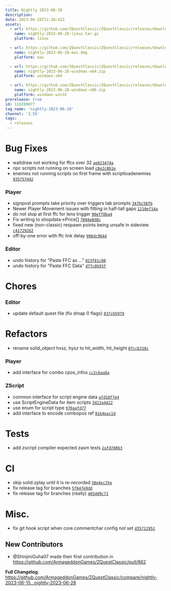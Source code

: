 ```yaml
---
title: Nightly 2023-06-28
description: 
date: 2023-06-28T21:28:42Z
assets: 
  - url: https://github.com/ZQuestClassic/ZQuestClassic/releases/download/nightly-2023-06-28/nightly-2023-06-28-linux.tar.gz
    name: nightly-2023-06-28-linux.tar.gz
    platform: linux

  - url: https://github.com/ZQuestClassic/ZQuestClassic/releases/download/nightly-2023-06-28/nightly-2023-06-28-mac.dmg
    name: nightly-2023-06-28-mac.dmg
    platform: mac

  - url: https://github.com/ZQuestClassic/ZQuestClassic/releases/download/nightly-2023-06-28/nightly-2023-06-28-windows-x64.zip
    name: nightly-2023-06-28-windows-x64.zip
    platform: windows-x64

  - url: https://github.com/ZQuestClassic/ZQuestClassic/releases/download/nightly-2023-06-28/nightly-2023-06-28-windows-x86.zip
    name: nightly-2023-06-28-windows-x86.zip
    platform: windows-win32
prerelease: true
id: 110289077
tag_name: 'nightly-2023-06-28'
channel: '2.55'
tags:
  - releases
---
```


# Bug Fixes

- waitdraw not working for ffcs over 32 [`ae823474a`](https://github.com/ArmageddonGames/ZQuestClassic/commit/ae823474a24261e92266df611c62a5f6007c33d3)
- npc scripts not running on screen load [`c8e2c861e`](https://github.com/ArmageddonGames/ZQuestClassic/commit/c8e2c861edc73de3ff851d3cbc9bc8d07037d007)
- enemies not running scripts on first frame with scriptloadenemies [`935757d42`](https://github.com/ArmageddonGames/ZQuestClassic/commit/935757d42efb0f999d7a5a1b0d2e893cac962614)

### Player

- signpost prompts take priority over triggers tab prompts [`347bc58fb`](https://github.com/ArmageddonGames/ZQuestClassic/commit/347bc58fb0cfe3ecc801313557ace28d8a0812d6)
- Newer Player Movement issues with fitting in half-tall gaps [`1210ef14a`](https://github.com/ArmageddonGames/ZQuestClassic/commit/1210ef14a756311e3c6f686be90e8d55cc0af8b9)
- do not stop at first ffc for lens trigger [`90eff0ba4`](https://github.com/ArmageddonGames/ZQuestClassic/commit/90eff0ba41f336e6eb091199bc11f7d64866f4ff)
- Fix writing to shopdata->Price[] [`7094e8d8c`](https://github.com/ArmageddonGames/ZQuestClassic/commit/7094e8d8c41917b1b9878035ac73ef11513ea21c)
- fixed new (non-classic) respawn points being unsafe in sideview [`c41729262`](https://github.com/ArmageddonGames/ZQuestClassic/commit/c41729262c578300821dff1390d582a5acdd1fa4)
- off-by-one error with ffc link delay [`996dc964d`](https://github.com/ArmageddonGames/ZQuestClassic/commit/996dc964dce997c6f65ab47a87f171d09263e157)

### Editor

- undo history for "Paste FFC as ..." [`023f81c00`](https://github.com/ArmageddonGames/ZQuestClassic/commit/023f81c003dc1433866e5d22c2bd9e122a9061c6)
- undo history for "Paste FFC Data" [`d77c8b93f`](https://github.com/ArmageddonGames/ZQuestClassic/commit/d77c8b93f0dc5de757ca1a5223a7b1bb91ede446)

# Chores

### Editor

- update default quest file (fix dmap 0 flags) [`837c65979`](https://github.com/ArmageddonGames/ZQuestClassic/commit/837c65979aa9f23d801de8d1e7a2d35de8e46489)

# Refactors

- rename solid_object hxsz, hysz to hit_width, hit_height [`0fccb318c`](https://github.com/ArmageddonGames/ZQuestClassic/commit/0fccb318c25c22d3cccb0e0d9b36dfe9e2d9a25e)

### Player

- add interface for combo cpos_infos [`cc2c6aa8a`](https://github.com/ArmageddonGames/ZQuestClassic/commit/cc2c6aa8a343467fd3c18fa993c4eac54fbd8ea1)

### ZScript

- common interface for script engine data [`afd10f7e4`](https://github.com/ArmageddonGames/ZQuestClassic/commit/afd10f7e4221d318e20f73be4a56bb48b77e9292)
- use ScriptEngineData for item scripts [`3d13a4422`](https://github.com/ArmageddonGames/ZQuestClassic/commit/3d13a44227eff4449ddf0268ba093a7ed3e526e4)
- use enum for script type [`970aafd77`](https://github.com/ArmageddonGames/ZQuestClassic/commit/970aafd77643ef559ef81e99088d9733f28f25be)
- add interface to encode combopos ref [`91b4eac1d`](https://github.com/ArmageddonGames/ZQuestClassic/commit/91b4eac1d2132aa0c4b0bbe3256c634d13bfe929)

# Tests

- add zscript compiler expected zasm tests [`2afd78063`](https://github.com/ArmageddonGames/ZQuestClassic/commit/2afd78063299b7029dc7a8a30758985d3a90e702)

# CI

- skip solid.zplay until it is re-recorded [`38e4ec35e`](https://github.com/ArmageddonGames/ZQuestClassic/commit/38e4ec35e4544088a522dc1a2ceceaec99150435)
- fix release tag for branches [`5f647e9dd`](https://github.com/ArmageddonGames/ZQuestClassic/commit/5f647e9dd3dff9dcd0f15cfc2d1475984fff389a)
- fix release tag for branches (really) [`465dd9c71`](https://github.com/ArmageddonGames/ZQuestClassic/commit/465dd9c71bdfffd2dd667ce6ddb5f307c79445d5)

# Misc.

- fix git hook script when core.commentchar config not set [`d35712951`](https://github.com/ArmageddonGames/ZQuestClassic/commit/d357129518160b98ac86efb79c16add627d69082)

## New Contributors
* @ShinjiniGuha07 made their first contribution in https://github.com/ArmageddonGames/ZQuestClassic/pull/862

**Full Changelog**: https://github.com/ArmageddonGames/ZQuestClassic/compare/nightly-2023-06-15...nightly-2023-06-28

